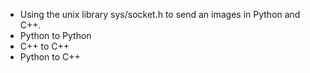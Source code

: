 * Using the unix library sys/socket.h to send an images in Python and C++.
* Python to Python
* C++ to C++
* Python to C++
